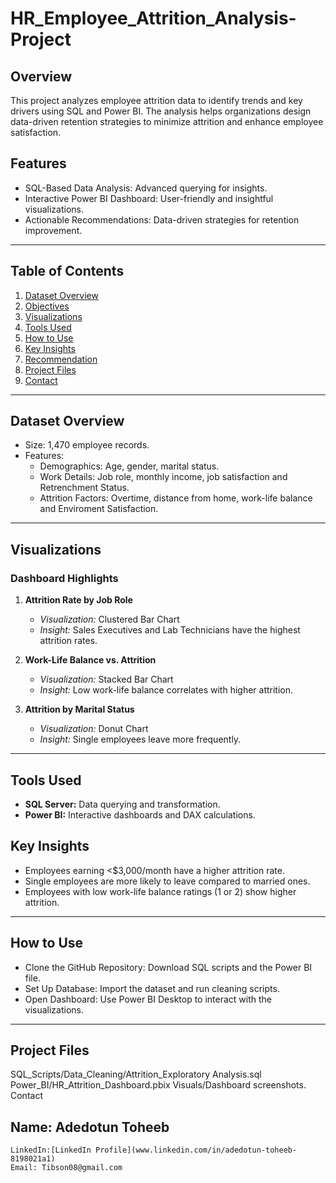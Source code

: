 # HR_Employee_Attrition_Analysis-Project

## Overview  
This project analyzes employee attrition data to identify trends and key drivers using SQL and Power BI. The analysis helps organizations design data-driven retention strategies to minimize attrition and enhance employee satisfaction.

## Features  
- SQL-Based Data Analysis: Advanced querying for insights.  
- Interactive Power BI Dashboard: User-friendly and insightful visualizations.  
- Actionable Recommendations: Data-driven strategies for retention improvement.

---

## Table of Contents  
1. [Dataset Overview](#dataset-overview)
2. [Objectives](#Objectives)
3. [Visualizations](#visualizations)  
4. [Tools Used](#tools-used)  
5. [How to Use](#how-to-use)
6. [Key Insights](#key-insights)
7. [Recommendation](#Recommendation)
8. [Project Files](#project-files)  
9. [Contact](#contact)  

---

## Dataset Overview  
- Size: 1,470 employee records.  
- Features:  
  - Demographics: Age, gender, marital status.  
  - Work Details: Job role, monthly income, job satisfaction and Retrenchment Status.  
  - Attrition Factors: Overtime, distance from home, work-life balance and Enviroment Satisfaction.
  

---

## Visualizations  
### Dashboard Highlights  
1. **Attrition Rate by Job Role**  
   - *Visualization:* Clustered Bar Chart  
   - *Insight:* Sales Executives and Lab Technicians have the highest attrition rates.  

2. **Work-Life Balance vs. Attrition**  
   - *Visualization:* Stacked Bar Chart  
   - *Insight:* Low work-life balance correlates with higher attrition.

3. **Attrition by Marital Status**  
   - *Visualization:* Donut Chart  
   - *Insight:* Single employees leave more frequently.

---

## Tools Used  
- **SQL Server:** Data querying and transformation.  
- **Power BI:** Interactive dashboards and DAX calculations.  


## Key Insights  
- Employees earning <$3,000/month have a higher attrition rate.  
- Single employees are more likely to leave compared to married ones.  
- Employees with low work-life balance ratings (1 or 2) show higher attrition.
---

## How to Use  
- Clone the GitHub Repository: Download SQL scripts and the Power BI file.
- Set Up Database: Import the dataset and run cleaning scripts.
- Open Dashboard: Use Power BI Desktop to interact with the visualizations.

---
## Project Files
   SQL_Scripts/Data_Cleaning/Attrition_Exploratory Analysis.sql
   Power_BI/HR_Attrition_Dashboard.pbix
   Visuals/Dashboard screenshots.
   Contact
 
 ## Name: Adedotun Toheeb
    LinkedIn:[LinkedIn Profile](www.linkedin.com/in/adedotun-toheeb-8198021a1)
    Email: Tibson08@gmail.com
